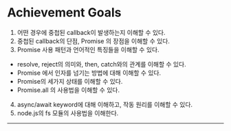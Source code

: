 # Achievement Goals

1. 어떤 경우에 중첩된 callback이 발생하는지 이해할 수 있다.
2. 중첩된 callback의 단점, Promise 의 장점을 이해할 수 있다.
3. Promise 사용 패턴과 언어적인 특징들을 이해할 수 있다.
  - resolve, reject의 의미와, then, catch와의 관계를 이해할 수 있다.
  - Promise 에서 인자를 넘기는 방법에 대해 이해할 수 있다.
  - Promise의 세가지 상태를 이해할 수 있다.
  - Promise.all 의 사용법을 이해할 수 있다.
4. async/await keyword에 대해 이해하고, 작동 원리를 이해할 수 있다.
5. node.js의 fs 모듈의 사용법을 이해한다.

<hr>
